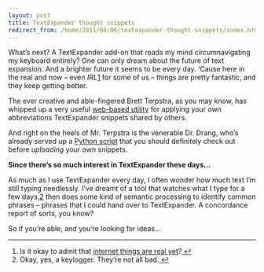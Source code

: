 ```yaml
---
layout: post
title: TextExpander thought snippets
redirect_from: /home/2011/04/06/textexpander-thought-snippets/index.html
---
```

<p>What’s next? A TextExpander add-on that reads my mind circumnavigating my keyboard entirely?
One can only dream about the future of text expansion. And a brighter future it seems to be every day. ‘Cause here in the real and now – even <em>IRL</em><a id="fnref:f1" class="footnote" title="see footnote" href="#fn:f1">1</a> for some of us – things are pretty fantastic, and they keep getting better.</p>
<p>The ever creative and able-fingered Brett Terpstra, as you may know, has whipped up a very useful <a href="http://brettterpstra.com/new-textexpander-downloads-with-custom-prefixes/">web-based utility</a> for applying your own abbreviations TextExpander snippets shared by others.</p>
<p>And right on the heels of Mr. Terpstra is the venerable Dr. Drang, who’s already served up a <a href="http://www.leancrew.com/all-this/2011/04/snippet-surgery/">Python script</a> that you should definitely check out before <em>uploading</em> your own snippets.</p>
<p><strong>Since there’s so much interest in TextExpander these days…</strong></p>
<p>As much as I use TextExpander every day, I often wonder how much text I’m still typing needlessly.  I’ve dreamt of a tool that watches what I type for a few days,<a id="fnref:f2" class="footnote" title="see footnote" href="#fn:f2">2</a> then does some kind of semantic processing to identify common phrases – phrases that I could hand over to TextExpander. A concordance report of sorts, you know?</p>
<p>So if you’re able, and you’re looking for ideas…</p>
<div class="footnotes">
<hr />
<ol>
<li id="fn:f1">Is it okay to admit that <a href="http://blogs.hbr.org/cs/2010/07/10_reasons_to_stop_apologizing.html">internet things are real yet</a>?<a class="reversefootnote" title="return to article" href="#fnref:f1"> ↩</a></li>
<li id="fn:f2">Okay, yes, a keylogger. They’re not all bad.<a class="reversefootnote" title="return to article" href="#fnref:f2"> ↩</a></li>
</ol>
</div>
<p><script type="text/javascript">// <![CDATA[
window.onload = function(){var div = document.getElementById('contentdiv'),oldscroll = 167;div.scrollTop = oldscroll;}
// ]]</p>
